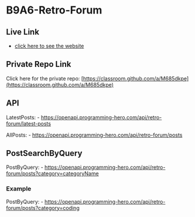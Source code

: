 # B9A6-Retro-Forum

## Live Link

-   [click here to see the website](http://jame-assignment6.surge.sh/)

## Private Repo Link

Click here for the private repo: [https://classroom.github.com/a/M685dkpe](https://classroom.github.com/a/M685dkpe)

## API

LatestPosts: - https://openapi.programming-hero.com/api/retro-forum/latest-posts

AllPosts: - https://openapi.programming-hero.com/api/retro-forum/posts

## PostSearchByQuery

PostByQuery: - https://openapi.programming-hero.com/api/retro-forum/posts?category=categoryName

### Example

PostByQuery: - https://openapi.programming-hero.com/api/retro-forum/posts?category=coding
